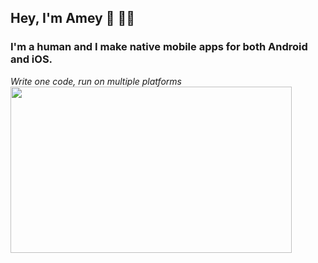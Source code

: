 ## Hey, I'm Amey :wave:  :man_technologist:

### I'm a human and I make native mobile apps for both Android and iOS.

  *Write one code, run on multiple platforms*
  <br>
  <image src = "meme.jpg" width= "450" height= "266.625">


